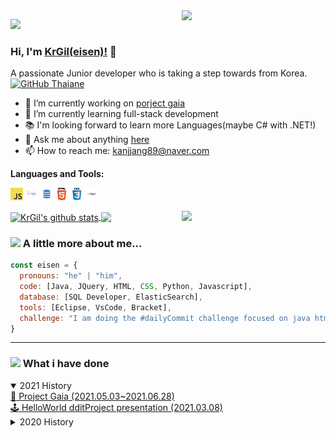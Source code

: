 <img align='right' src="https://media.giphy.com/media/eg4q8ka6zQuQ2qgKwe/source.gif" width="230">
</em></p>

<img src="https://media.giphy.com/media/mGcNjsfWAjY5AEZNw6/giphy.gif" width="50"></h2>
### Hi, I'm [KrGil(eisen)!](https://anuraghazra.github.io) 👋

A passionate Junior developer who is taking a step towards from Korea.
[![GitHub Thaiane](https://img.shields.io/github/followers/KrGil?label=follow&style=social)](https://github.com/KrGil)
- 🔭 I’m currently working on [porject gaia](https://github.com/ddit301/gaia)
- 🌱 I’m currently learning full-stack development
- 📚 I'm looking forward to learn more Languages(maybe C# with .NET!)
- 💬 Ask me about anything [here](https://github.com/KrGil/KrGil/issues)
- 📫 How to reach me: kanjjang89@naver.com

**Languages and Tools:**  

<code><img height="20" src="https://raw.githubusercontent.com/github/explore/80688e429a7d4ef2fca1e82350fe8e3517d3494d/topics/javascript/javascript.png"></code>
<code><img height="20" src="https://raw.githubusercontent.com/github/explore/80688e429a7d4ef2fca1e82350fe8e3517d3494d/topics/java/java.png"></code>
<code><img height="20" src="https://raw.githubusercontent.com/github/explore/80688e429a7d4ef2fca1e82350fe8e3517d3494d/topics/sql/sql.png"></code>
<code><img height="20" src="https://raw.githubusercontent.com/github/explore/5c058a388828bb5fde0bcafd4bc867b5bb3f26f3/topics/html/html.png"></code>
<code><img height="20" src="https://raw.githubusercontent.com/github/explore/5c058a388828bb5fde0bcafd4bc867b5bb3f26f3/topics/css/css.png"></code>
<code><img height="20" src="https://raw.githubusercontent.com/github/explore/80688e429a7d4ef2fca1e82350fe8e3517d3494d/topics/jquery/jquery.png"></code>    

<!--- 
  if you have forked this to use on your profile, 
  Change the `github-readme-stats.anuraghazra1.vercel.app` to `github-readme-stats.vercel.app` 
--->

<!-- Change the `github-readme-stats.anuraghazra1.vercel.app` to `github-readme-stats.vercel.app`  -->


<a href="https://github.com/KrGil">
  <img align="center" src="https://github-readme-stats.vercel.app/api?username=KrGil&show_icons=true&include_all_commits=true&theme=material-palenight" alt="KrGil's github stats" />
</a>
<a href="https://github.com/KrGil">
  <img align="center" src="https://github-readme-stats.vercel.app/api/top-langs/?username=KrGil&layout=compact&theme=material-palenight" />
</a>
<!--<img align='right' src="https://media.giphy.com/media/ieyl9zmCjO4b4t6qoY/giphy.gif" width="230">
</em></p> -->
<img align='right' src="https://media.giphy.com/media/mA1lWnH0loTFzWYoMl/source.gif" width="230">
</em></p>

### <img src="https://media.giphy.com/media/VgCDAzcKvsR6OM0uWg/giphy.gif" width="50"> A little more about me...  

```javascript
const eisen = {
  pronouns: "he" | "him",
  code: [Java, JQuery, HTML, CSS, Python, Javascript],
  database: [SQL Developer, ElasticSearch],
  tools: [Eclipse, VsCode, Bracket],
  challenge: "I am doing the #dailyCommit challenge focused on java html"
}
```
---

 ### <p><img src="https://media.giphy.com/media/WUlplcMpOCEmTGBtBW/giphy.gif" width="30"></em> What i have done</p> 
<details open>
<summary>2021 History</summary>
    <a href="https://github.com/ddit301/gaia">🌱 Project Gaia (2021.05.03~2021.06.28)</a><br/>
    <a href="https://github.com/DDITHelloWorld">🕹️ HelloWorld dditProject presentation (2021.03.08)</a><br/>
  </details>
<details markdown="1">
  <summary>2020 History</summary>
    <a href="https://github.com/DDIDTeam1">🍱 javaFlex presentation (2020.12.31)</a><br/>
    <a href="https://github.com/KrGil/DDIT_JAVA">📚 Started leaning Full stack development (2020.11.16)</a><br/>
</details>
